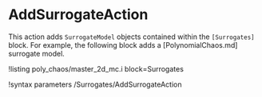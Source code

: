 # AddSurrogateAction

This action adds `SurrogateModel` objects contained within the `[Surrogates]` block. For example,
the following block adds a [PolynomialChaos.md] surrogate model.

!listing poly_chaos/master_2d_mc.i block=Surrogates

!syntax parameters /Surrogates/AddSurrogateAction
